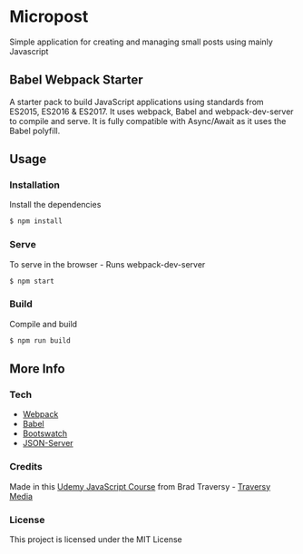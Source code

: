 # Micropost

Simple application for creating and managing small posts using mainly Javascript

## Babel Webpack Starter

A starter pack to build JavaScript applications using standards from ES2015, ES2016 & ES2017. It uses webpack, Babel and webpack-dev-server to compile and serve. It is fully compatible with Async/Await as it uses the Babel polyfill.

## Usage

### Installation

Install the dependencies

```sh
$ npm install
```

### Serve
To serve in the browser  - Runs webpack-dev-server

```sh
$ npm start
```

### Build
Compile and build

```sh
$ npm run build
```

## More Info

### Tech

- [Webpack](https://webpack.js.org/)
- [Babel](https://babeljs.io/)
- [Bootswatch](https://bootswatch.com/)
- [JSON-Server](https://www.npmjs.com/package/json-server)

### Credits

Made in this [Udemy JavaScript Course](https://www.udemy.com/course/modern-javascript-from-the-beginning) from Brad Traversy - [Traversy Media](http://www.traversymedia.com)

### License

This project is licensed under the MIT License